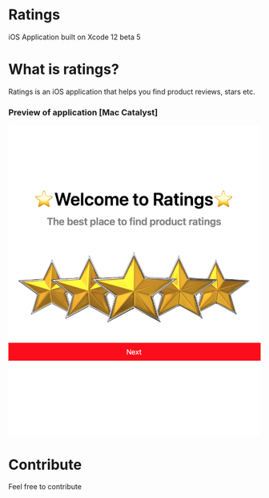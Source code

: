 # Ratings
iOS Application built on Xcode 12 beta 5
# What is ratings?
Ratings is an iOS application that helps you find product reviews, stars etc.

### Preview of application [Mac Catalyst]
![Application [Mac Catalyst]](https://github.com/Ashwin-Paudel/Ratings/blob/main/Screen%20Shot%202020-08-19%20at%2012.59.33%20PM.png)
# Contribute
Feel free to contribute

